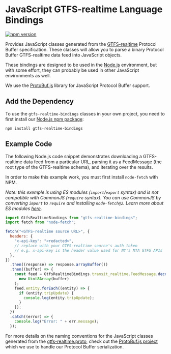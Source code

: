 # JavaScript GTFS-realtime Language Bindings

[![npm version](https://badge.fury.io/js/gtfs-realtime-bindings.svg)](http://badge.fury.io/js/gtfs-realtime-bindings)

Provides JavaScript classes generated from the
[GTFS-realtime](https://github.com/google/transit/tree/master/gtfs-realtime) Protocol
Buffer specification.  These classes will allow you to parse a binary Protocol
Buffer GTFS-realtime data feed into JavaScript objects.

These bindings are designed to be used in the [Node.js](http://nodejs.org/)
environment, but with some effort, they can probably be used in other
JavaScript environments as well.

We use the [ProtoBuf.js](https://github.com/dcodeIO/ProtoBuf.js) library for
JavaScript Protocol Buffer support.

## Add the Dependency

To use the `gtfs-realtime-bindings` classes in your own project, you need to
first install our [Node.js npm package](https://www.npmjs.com/package/gtfs-realtime-bindings):

```
npm install gtfs-realtime-bindings
```

## Example Code

The following Node.js code snippet demonstrates downloading a GTFS-realtime
data feed from a particular URL, parsing it as a FeedMessage (the root type of
the GTFS-realtime schema), and iterating over the results.

In order to make this example work, you must first install `node-fetch` with NPM.

_Note: this exemple is using ES modules (`import`/`export` syntax) and is not compatible
with CommonJS (`require` syntax). You can use CommonJS by converting `import` to `require`
and installing `node-fetch@2`. Learn more about ES modules [here](https://nodejs.org/api/esm.html)._

```javascript
import GtfsRealtimeBindings from "gtfs-realtime-bindings";
import fetch from "node-fetch";

fetch("<GTFS-realtime source URL>", {
  headers: {
    "x-api-key": "<redacted>",
    // replace with your GTFS-realtime source's auth token
    // e.g. x-api-key is the header value used for NY's MTA GTFS APIs
  },
})
  .then((response) => response.arrayBuffer())
  .then((buffer) => {
    const feed = GtfsRealtimeBindings.transit_realtime.FeedMessage.decode(
      new Uint8Array(buffer)
    );
    feed.entity.forEach((entity) => {
      if (entity.tripUpdate) {
        console.log(entity.tripUpdate);
      }
    });
  })
  .catch((error) => {
    console.log("Error: " + err.message);
  });
```

For more details on the naming conventions for the JavaScript classes generated
from the
[gtfs-realtime.proto](https://github.com/google/transit/blob/master/gtfs-realtime/proto/gtfs-realtime.proto),
check out the [ProtoBuf.js project](https://github.com/dcodeIO/ProtoBuf.js/wiki)
which we use to handle our Protocol Buffer serialization.
